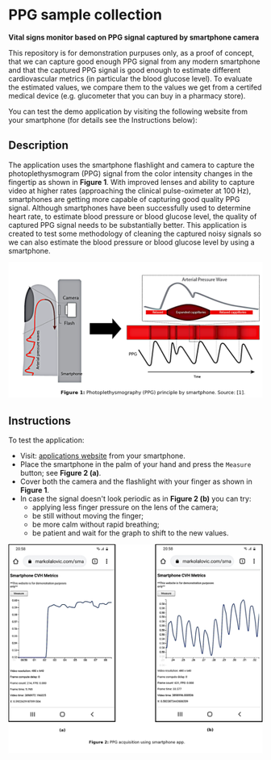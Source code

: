# PPG sample collection

**Vital signs monitor based on PPG signal captured by smartphone camera**

This repository is for demonstration purpuses only, as a proof of concept, that we can capture good enough PPG signal from any modern smartphone and that the captured PPG signal is good enough to estimate different cardiovascular metrics (in particular the blood glucose level). To evaluate the estimated values, we compare them to the values we get from a certifed medical device (e.g. glucometer that you can buy in a pharmacy store).

You can test the demo application by visiting the following website from your smartphone (for details see the Instructions below):
[]()


## Description

The application uses the smartphone flashlight and camera to capture the photoplethysmogram (PPG) signal from the color intensity changes in the fingertip as shown in **Figure 1**. With improved lenses and ability to capture video at higher rates (approaching the clinical pulse-oximeter at 100 Hz), smartphones are getting more capable of capturing good quality PPG signal. Although smartphones have been successfully used to determine heart rate, to estimate blood pressure or blood glucose level, the quality of captured PPG signal needs to be substantially better. This application is created to test some methodology of cleaning the captured noisy signals so we can also estimate the blood pressure or blood glucose level by using a smartphone.

<img src="figures/principle.png" alt="PPG principle by smartphone." width="600">

## Instructions

 To test the application:
 
- Visit: [applications website](https://markolalovic.com/smartphone-cvh-metrics/)
 from your smartphone.
- Place the smartphone in the palm of your hand and press the `Measure` button; see **Figure 2 (a)**.
- Cover both the camera and the flashlight with your finger as shown in **Figure 1**.
- In case the signal doesn't look periodic as in **Figure 2 (b)** you can try:
    - applying less finger pressure on the lens of the camera;
    - be still without moving the finger;
    - be more calm without rapid breathing;
    - be patient and wait for the graph to shift to the new values.

<img src="figures/app.png" alt="PPG acquisition using smartphone app." width="800">

